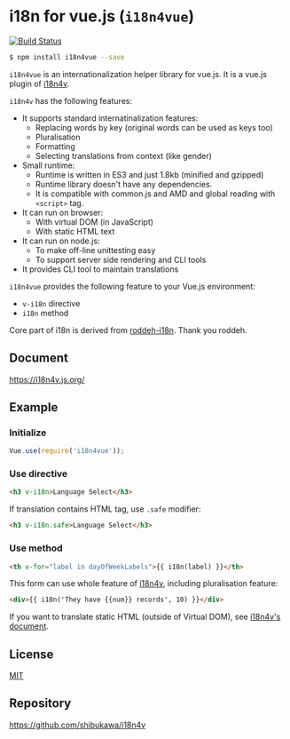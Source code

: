 # i18n for vue.js (``i18n4vue``)

[![Build Status](https://secure.travis-ci.org/shibukawa/i18n4v.png?branch=master)](http://travis-ci.org/shibukawa/i18n4v)

```sh
$ npm install i18n4vue --save
```

``i18n4vue`` is an internationalization helper library for vue.js. It is a vue.js plugin of [i18n4v](https://i18n4v.js.org/).

``i18n4v`` has the following features:

* It supports standard internatinalization features:
  * Replacing words by key (original words can be used as keys too)
  * Pluralisation
  * Formatting
  * Selecting translations from context (like gender)
* Small runtime:
  * Runtime is written in ES3 and just 1.8kb (minified and gzipped)
  * Runtime library doesn't have any dependencies.
  * It is compatible with common.js and AMD and global reading with ``<script>`` tag.
* It can run on browser:
  * With virtual DOM (in JavaScript)
  * With static HTML text
* It can run on node.js:
  * To make off-line unittesting easy
  * To support server side rendering and CLI tools
* It provides CLI tool to maintain translations

```i18n4vue``` provides the following feature to your Vue.js environment:

* ```v-i18n``` directive
* ```i18n``` method

Core part of i18n is derived from [roddeh-i18n](http://i18njs.com/). Thank you roddeh.

## Document

https://i18n4v.js.org/

## Example

### Initialize

```js
Vue.use(require('i18n4vue'));
```

### Use directive

```html
<h3 v-i18n>Language Select</h3>
```

If translation contains HTML tag, use ```.safe``` modifier:

```html
<h3 v-i18n.safe>Language Select</h3>
```

### Use method

```html
<th v-for="label in dayOfWeekLabels">{{ i18n(label) }}</th>
```

This form can use whole feature of [i18n4v](https://i18n4v.js.org/), including pluralisation feature:

```html
<div>{{ i18n('They have {{num}} records', 10) }}</div>
```

If you want to translate static HTML (outside of Virtual DOM), see [i18n4v's document](https://i18n4v.js.org/tutorial.html#translate-static-html).

## License

[MIT](https://shibu.mit-license.org/)

## Repository

https://github.com/shibukawa/i18n4v

